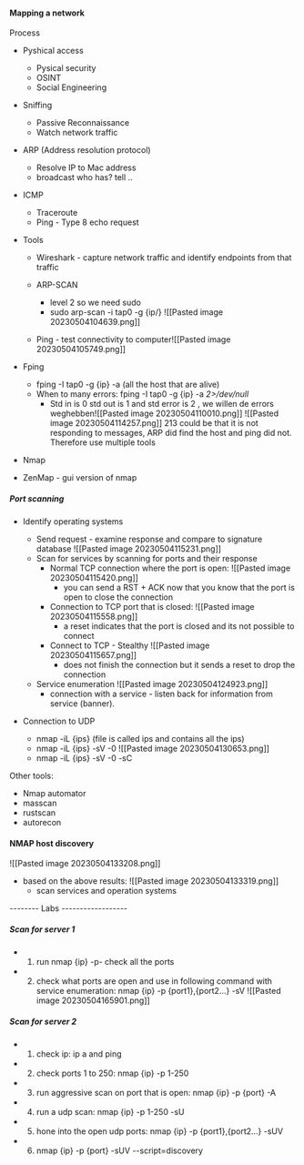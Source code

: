 
#### Mapping a network 


Process
- Pyshical access 
	- Pysical security 
	- OSINT 
	- Social Engineering 

- Sniffing 
	- Passive Reconnaissance 
	- Watch network traffic 

- ARP (Address resolution protocol)
	- Resolve IP to Mac address 
	- broadcast who has? tell .. 
  
- ICMP 
	- Traceroute 
	- Ping - Type 8 echo request 

- Tools 
	- Wireshark - capture network traffic and identify endpoints from that traffic 
	- ARP-SCAN 
		- level 2 so we need sudo 
		- sudo arp-scan -i tap0 -g {ip/}
		![[Pasted image 20230504104639.png]]

	- Ping - test connectivity to computer![[Pasted image 20230504105749.png]]


- Fping 
  - fping -I tap0 -g {ip} -a (all the host that are alive)
  - When to many errors: fping -I tap0 -g {ip} -a *2>/dev/null* 
	  - Std in is 0 std out is 1 and std error is 2 , we willen de errors weghebben![[Pasted image 20230504110010.png]]  ![[Pasted image 20230504114257.png]] 
		213 could be that it is not responding to messages, ARP did find the host and ping did not. Therefore use multiple tools 

- Nmap 
- ZenMap - gui version of nmap

##### Port scanning

- Identify operating systems 
	- Send request - examine response and compare to signature database 
	 ![[Pasted image 20230504115231.png]]
	- Scan for services by scanning for ports and their response 
		- Normal TCP connection where the port is open: ![[Pasted image 20230504115420.png]]
			- you can send a RST + ACK now that you know that the port is open to close the connection 
		- Connection to TCP port that is closed: ![[Pasted image 20230504115558.png]]
			- a reset indicates that the port is closed and its not possible to connect 
		- Connect to TCP - Stealthy ![[Pasted image 20230504115657.png]]
			- does not finish the connection but it sends a reset to drop the connection 
	- Service enumeration ![[Pasted image 20230504124923.png]]
		- connection with a service - listen back for information from service (banner). 
		  
- Connection to UDP 
	- nmap -iL {ips} (file is called ips and contains all the ips)
	- nmap -iL {ips} -sV -0 ![[Pasted image 20230504130653.png]]
	- nmap -iL {ips} -sV -0 -sC 

Other tools: 
- Nmap automator 
- masscan 
- rustscan 
- autorecon 

#### NMAP host discovery 
![[Pasted image 20230504133208.png]]
- based on the above results: ![[Pasted image 20230504133319.png]] 
	- scan services and operation systems 



-------- Labs ------------------

##### Scan for server  1 

- 1. run nmap {ip} -p- check all the ports 
- 2. check what ports are open and use in following command with service enumeration: nmap {ip} -p {port1},{port2...} -sV 
![[Pasted image 20230504165901.png]]

##### Scan for server  2 

- 1. check ip: ip a and ping 
- 2. check ports 1 to 250:     nmap {ip} -p 1-250 
- 3. run aggressive scan on port that is open: nmap {ip} -p {port} -A 
- 4.  run a udp scan: nmap {ip} -p 1-250 -sU 
- 5. hone into the open udp ports: nmap {ip} -p {port1},{port2...} -sUV
- 6. nmap {ip} -p {port} -sUV --script=discovery 















